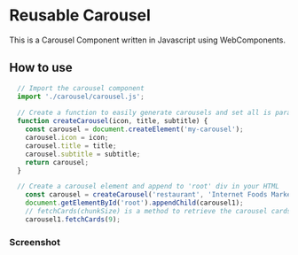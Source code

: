 # Reusable Carousel
This is a Carousel Component written in Javascript using WebComponents.

## How to use 
```javascript
  // Import the carousel component
  import './carousel/carousel.js';
  
  // Create a function to easily generate carousels and set all is params
  function createCarousel(icon, title, subtitle) {
    const carousel = document.createElement('my-carousel');
    carousel.icon = icon;
    carousel.title = title;
    carousel.subtitle = subtitle;
    return carousel;
  }

  // Create a carousel element and append to 'root' div in your HTML
    const carousel = createCarousel('restaurant', 'Internet Foods Market', 'Best food from best market.');
    document.getElementById('root').appendChild(carousel1);
    // fetchCards(chunkSize) is a method to retrieve the carousel cards data from API
    carousel1.fetchCards(9);
```

### Screenshot
